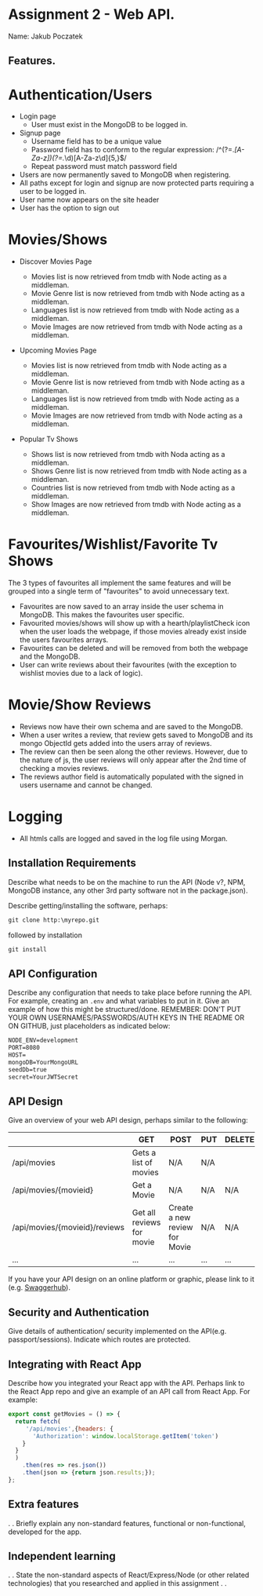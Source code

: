 # Assignment 2 - Web API.

Name: Jakub Poczatek

## Features.
 
Authentication/Users
====================
+ Login page
  + User must exist in the MongoDB to be logged in.
+ Signup page
  + Username field has to be a unique value 
  + Password field has to conform to the regular expression: /^(?=.*[A-Za-z])(?=.*\d)[A-Za-z\d]{5,}$/
  + Repeat password must match password field
+ Users are now permanently saved to MongoDB when registering.
+ All paths except for login and signup are now protected parts requiring a user to be logged in. 
+ User name now appears on the site header
+ User has the option to sign out

Movies/Shows
============
+ Discover Movies Page
  + Movies list is now retrieved from tmdb with Node acting as a middleman.
  + Movie Genre list is now retrieved from tmdb with Node acting as a middleman.
  + Languages list is now retrieved from tmdb with Node acting as a middleman.
  + Movie Images are now retrieved from tmdb with Node acting as a middleman.

+ Upcoming Movies Page
  + Movies list is now retrieved from tmdb with Node acting as a middleman.
  + Movie Genre list is now retrieved from tmdb with Node acting as a middleman.
  + Languages list is now retrieved from tmdb with Node acting as a middleman.
  + Movie Images are now retrieved from tmdb with Node acting as a middleman.

+ Popular Tv Shows
  + Shows list is now retrieved from tmdb with Noda acting as a middleman.
  + Shows Genre list is now retrieved from tmdb with Node acting as a middleman.
  + Countries list is now retrieved from tmdb with Node acting as a middleman.
  + Show Images are now retrieved from tmdb with Node acting as a middleman.

Favourites/Wishlist/Favorite Tv Shows
=====================================
The 3 types of favourites all implement the same features and will be grouped into a single term of "favourites" to avoid unnecessary text.

+ Favourites are now saved to an array inside the user schema in MongoDB. This makes the favourites user specific. 
+ Favourited movies/shows will show up with a hearth/playlistCheck icon when the user loads the webpage, if those movies already exist inside the users favourites arrays. 
+ Favourites can be deleted and will be removed from both the webpage and the MongoDB. 
+ User can write reviews about their favourites (with the exception to wishlist movies due to a lack of logic).

Movie/Show Reviews
==================
+ Reviews now have their own schema and are saved to the MongoDB.
+ When a user writes a review, that review gets saved to MongoDB and its mongo ObjectId gets added into the users array of reviews. 
+ The review can then be seen along the other reviews. However, due to the nature of js, the user reviews will only appear after the 2nd time of checking a movies reviews. 
+ The reviews author field is automatically populated with the signed in users username and cannot be changed. 

Logging
=======
+ All htmls calls are logged and saved in the log file using Morgan. 


## Installation Requirements

Describe what needs to be on the machine to run the API (Node v?, NPM, MongoDB instance, any other 3rd party software not in the package.json).

Describe getting/installing the software, perhaps:

```bat
git clone http:\myrepo.git
```

followed by installation

```bat
git install
```

## API Configuration
Describe any configuration that needs to take place before running the API. For example, creating an ``.env`` and what variables to put in it. Give an example of how this might be structured/done.
REMEMBER: DON'T PUT YOUR OWN USERNAMES/PASSWORDS/AUTH KEYS IN THE README OR ON GITHUB, just placeholders as indicated below:

```bat
NODE_ENV=development
PORT=8080
HOST=
mongoDB=YourMongoURL
seedDb=true
secret=YourJWTSecret
```


## API Design
Give an overview of your web API design, perhaps similar to the following: 

|  |  GET | POST | PUT | DELETE
| -- | -- | -- | -- | -- 
| /api/movies |Gets a list of movies | N/A | N/A |
| /api/movies/{movieid} | Get a Movie | N/A | N/A | N/A
| /api/movies/{movieid}/reviews | Get all reviews for movie | Create a new review for Movie | N/A | N/A  
| ... | ... | ... | ... | ...

If you have your API design on an online platform or graphic, please link to it (e.g. [Swaggerhub](https://app.swaggerhub.com/)).


## Security and Authentication
Give details of authentication/ security implemented on the API(e.g. passport/sessions). Indicate which routes are protected.

## Integrating with React App

Describe how you integrated your React app with the API. Perhaps link to the React App repo and give an example of an API call from React App. For example: 

~~~Javascript
export const getMovies = () => {
  return fetch(
     '/api/movies',{headers: {
       'Authorization': window.localStorage.getItem('token')
    }
  }
  )
    .then(res => res.json())
    .then(json => {return json.results;});
};

~~~

## Extra features

. . Briefly explain any non-standard features, functional or non-functional, developed for the app.  

## Independent learning

. . State the non-standard aspects of React/Express/Node (or other related technologies) that you researched and applied in this assignment . .  